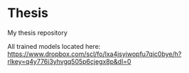 # Thesis
My thesis repository


All trained models located here: https://www.dropbox.com/scl/fo/lxa4jsyiwopfu7qic0bye/h?rlkey=q4y776i3yhvgq505p6cjegx8p&dl=0
